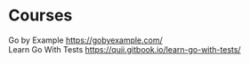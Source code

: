 # Courses
  
Go by Example https://gobyexample.com/  
Learn Go With Tests https://quii.gitbook.io/learn-go-with-tests/  